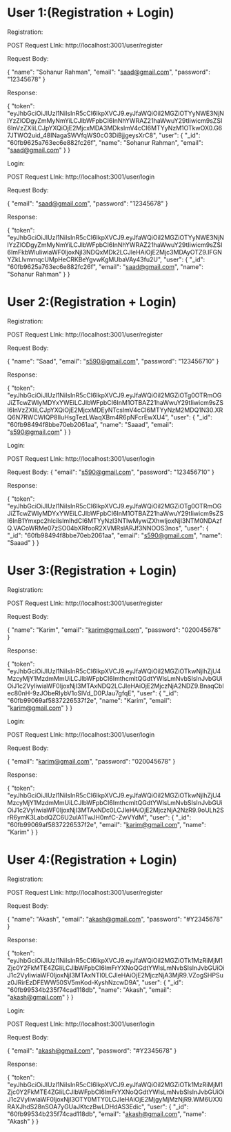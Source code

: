 # User 1:(Registration + Login)

Registration:

POST Request LInk: http://localhost:3001/user/register

Request Body:

{
    "name": "Sohanur Rahman",
    "email": "saad@gmail.com",
    "password": "12345678"
}

Response:

{
    "token": "eyJhbGciOiJIUzI1NiIsInR5cCI6IkpXVCJ9.eyJfaWQiOiI2MGZiOTYyNWE3NjNlYzZlODgyZmMyNmYiLCJlbWFpbCI6InNhYWRAZ21haWwuY29tIiwicm9sZSI6InVzZXIiLCJpYXQiOjE2MjcxMDA3MDksImV4cCI6MTYyNzM1OTkwOX0.G67JTWO2uid_48INagaSWVfqWS0cO3DiBjjgeysXrC8",
    "user": {
        "_id": "60fb9625a763ec6e882fc26f",
        "name": "Sohanur Rahman",
        "email": "saad@gmail.com"
    }
}


Login:

POST Request LInk: http://localhost:3001/user/login

Request Body:

{
    "email": "saad@gmail.com",
    "password": "12345678"
}

Response: 

{
    "token": "eyJhbGciOiJIUzI1NiIsInR5cCI6IkpXVCJ9.eyJfaWQiOiI2MGZiOTYyNWE3NjNlYzZlODgyZmMyNmYiLCJlbWFpbCI6InNhYWRAZ21haWwuY29tIiwicm9sZSI6ImFkbWluIiwiaWF0IjoxNjI3NDQxMDk2LCJleHAiOjE2Mjc3MDAyOTZ9.IFGNYZkLlvmmqcUMpHeCRKBeYgvwKgMUbaVAy43fu2U",
    "user": {
        "_id": "60fb9625a763ec6e882fc26f",
        "email": "saad@gmail.com",
        "name": "Sohanur Rahman"
    }
}



# User 2:(Registration + Login)

Registration:

POST Request LInk: http://localhost:3001/user/register

Request Body:

{
    "name": "Saad",
    "email": "s590@gmail.com",
    "password": "123456710"
}

Response:

{
    "token": "eyJhbGciOiJIUzI1NiIsInR5cCI6IkpXVCJ9.eyJfaWQiOiI2MGZiOTg0OTRmOGJiZTcwZWIyMDYxYWEiLCJlbWFpbCI6InM1OTBAZ21haWwuY29tIiwicm9sZSI6InVzZXIiLCJpYXQiOjE2MjcxMDEyNTcsImV4cCI6MTYyNzM2MDQ1N30.XRQ6N7RWCWIQP8IIuHsgTezLWaqXBm4R6pNFcrEwXU4",
    "user": {
        "_id": "60fb98494f8bbe70eb2061aa",
        "name": "Saaad",
        "email": "s590@gmail.com"
    }
}




Login:

POST Request LInk: http://localhost:3001/user/login

Request Body:
{
    "email": "s590@gmail.com",
    "password": "123456710"
}

Response:

{
    "token": "eyJhbGciOiJIUzI1NiIsInR5cCI6IkpXVCJ9.eyJfaWQiOiI2MGZiOTg0OTRmOGJiZTcwZWIyMDYxYWEiLCJlbWFpbCI6InM1OTBAZ21haWwuY29tIiwicm9sZSI6InB1Ymxpc2hlciIsImlhdCI6MTYyNzI3NTIwMywiZXhwIjoxNjI3NTM0NDAzfQ.VACoWRMe07zSO04bXRfooR2XVMRslARJf3NNOOS3nos",
    "user": {
        "_id": "60fb98494f8bbe70eb2061aa",
        "email": "s590@gmail.com",
        "name": "Saaad"
    }
}



# User 3:(Registration + Login)

Registration:

POST Request LInk: http://localhost:3001/user/register

Request Body:

{
    "name": "Karim",
    "email": "karim@gmail.com",
    "password": "020045678"
}

Response:

{
    "token": "eyJhbGciOiJIUzI1NiIsInR5cCI6IkpXVCJ9.eyJfaWQiOiI2MGZiOTkwNjlhZjU4MzcyMjY1MzdmMmUiLCJlbWFpbCI6ImthcmltQGdtYWlsLmNvbSIsInJvbGUiOiJ1c2VyIiwiaWF0IjoxNjI3MTAxNDQ2LCJleHAiOjE2MjczNjA2NDZ9.BnaqCblec80nH-9zJObeRIybV1oSlVd_D0PJau7gfqE",
    "user": {
        "_id": "60fb99069af5837226537f2e",
        "name": "Karim",
        "email": "karim@gmail.com"
    }
}




Login:

POST Request LInk: http://localhost:3001/user/login

Request Body:

{
    "email": "karim@gmail.com",
    "password": "020045678"
}

Response:

{
    "token": "eyJhbGciOiJIUzI1NiIsInR5cCI6IkpXVCJ9.eyJfaWQiOiI2MGZiOTkwNjlhZjU4MzcyMjY1MzdmMmUiLCJlbWFpbCI6ImthcmltQGdtYWlsLmNvbSIsInJvbGUiOiJ1c2VyIiwiaWF0IjoxNjI3MTAxNDc0LCJleHAiOjE2MjczNjA2NzR9.9oULh2SrR6ymK3LabdQZC6U2ulA1TwJH0mfC-ZwVYdM",
    "user": {
        "_id": "60fb99069af5837226537f2e",
        "email": "karim@gmail.com",
        "name": "Karim"
    }
}




# User 4:(Registration + Login)

Registration:

POST Request LInk: http://localhost:3001/user/register

Request Body:

{
    "name": "Akash",
    "email": "akash@gmail.com",
    "password": "#Y2345678"
}

Response:

{
    "token": "eyJhbGciOiJIUzI1NiIsInR5cCI6IkpXVCJ9.eyJfaWQiOiI2MGZiOTk1MzRiMjM1Zjc0Y2FkMTE4ZGIiLCJlbWFpbCI6ImFrYXNoQGdtYWlsLmNvbSIsInJvbGUiOiJ1c2VyIiwiaWF0IjoxNjI3MTAxNTI0LCJleHAiOjE2MjczNjA3MjR9.VZogSHPSuz0JRirEzDFEWW50SV5mKod-KyshNzcwD9A",
    "user": {
        "_id": "60fb99534b235f74cad118db",
        "name": "Akash",
        "email": "akash@gmail.com"
    }
}




Login:

POST Request LInk: http://localhost:3001/user/login

Request Body:

{
    "email": "akash@gmail.com",
    "password": "#Y2345678"
}

Response:

{
    "token": "eyJhbGciOiJIUzI1NiIsInR5cCI6IkpXVCJ9.eyJfaWQiOiI2MGZiOTk1MzRiMjM1Zjc0Y2FkMTE4ZGIiLCJlbWFpbCI6ImFrYXNoQGdtYWlsLmNvbSIsInJvbGUiOiJ1c2VyIiwiaWF0IjoxNjI3OTY0MTY0LCJleHAiOjE2MjgyMjMzNjR9.WM6UXXiRAXJhdS28nSOA7yGUaJKtczBwLDHdAS3Edic",
    "user": {
        "_id": "60fb99534b235f74cad118db",
        "email": "akash@gmail.com",
        "name": "Akash"
    }
}